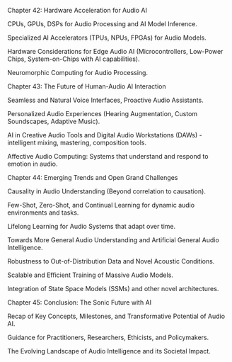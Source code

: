 Chapter 42: Hardware Acceleration for Audio AI

CPUs, GPUs, DSPs for Audio Processing and AI Model Inference.

Specialized AI Accelerators (TPUs, NPUs, FPGAs) for Audio Models.

Hardware Considerations for Edge Audio AI (Microcontrollers, Low-Power Chips, System-on-Chips with AI capabilities).

Neuromorphic Computing for Audio Processing.

Chapter 43: The Future of Human-Audio AI Interaction

Seamless and Natural Voice Interfaces, Proactive Audio Assistants.

Personalized Audio Experiences (Hearing Augmentation, Custom Soundscapes, Adaptive Music).

AI in Creative Audio Tools and Digital Audio Workstations (DAWs) - intelligent mixing, mastering, composition tools.

Affective Audio Computing: Systems that understand and respond to emotion in audio.

Chapter 44: Emerging Trends and Open Grand Challenges

Causality in Audio Understanding (Beyond correlation to causation).

Few-Shot, Zero-Shot, and Continual Learning for dynamic audio environments and tasks.

Lifelong Learning for Audio Systems that adapt over time.

Towards More General Audio Understanding and Artificial General Audio Intelligence.

Robustness to Out-of-Distribution Data and Novel Acoustic Conditions.

Scalable and Efficient Training of Massive Audio Models.

Integration of State Space Models (SSMs) and other novel architectures.

Chapter 45: Conclusion: The Sonic Future with AI

Recap of Key Concepts, Milestones, and Transformative Potential of Audio AI.

Guidance for Practitioners, Researchers, Ethicists, and Policymakers.

The Evolving Landscape of Audio Intelligence and its Societal Impact.
